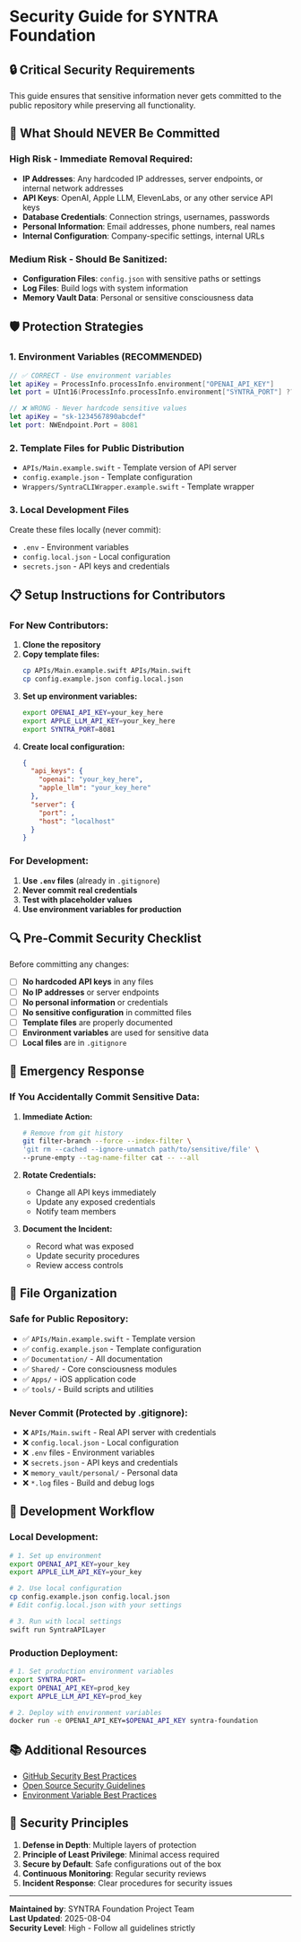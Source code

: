 # Security Guide for SYNTRA Foundation

## 🔒 **Critical Security Requirements**

This guide ensures that sensitive information never gets committed to the public repository while preserving all functionality.

## 🚨 **What Should NEVER Be Committed**

### **High Risk - Immediate Removal Required:**
- **IP Addresses**: Any hardcoded IP addresses, server endpoints, or internal network addresses
- **API Keys**: OpenAI, Apple LLM, ElevenLabs, or any other service API keys
- **Database Credentials**: Connection strings, usernames, passwords
- **Personal Information**: Email addresses, phone numbers, real names
- **Internal Configuration**: Company-specific settings, internal URLs

### **Medium Risk - Should Be Sanitized:**
- **Configuration Files**: `config.json` with sensitive paths or settings
- **Log Files**: Build logs with system information
- **Memory Vault Data**: Personal or sensitive consciousness data

## 🛡️ **Protection Strategies**

### **1. Environment Variables (RECOMMENDED)**
```swift
// ✅ CORRECT - Use environment variables
let apiKey = ProcessInfo.processInfo.environment["OPENAI_API_KEY"]
let port = UInt16(ProcessInfo.processInfo.environment["SYNTRA_PORT"] ?? "8081")

// ❌ WRONG - Never hardcode sensitive values
let apiKey = "sk-1234567890abcdef"
let port: NWEndpoint.Port = 8081
```

### **2. Template Files for Public Distribution**
- `APIs/Main.example.swift` - Template version of API server
- `config.example.json` - Template configuration
- `Wrappers/SyntraCLIWrapper.example.swift` - Template wrapper

### **3. Local Development Files**
Create these files locally (never commit):
- `.env` - Environment variables
- `config.local.json` - Local configuration
- `secrets.json` - API keys and credentials

## 📋 **Setup Instructions for Contributors**

### **For New Contributors:**
1. **Clone the repository**
2. **Copy template files:**
   ```bash
   cp APIs/Main.example.swift APIs/Main.swift
   cp config.example.json config.local.json
   ```
3. **Set up environment variables:**
   ```bash
   export OPENAI_API_KEY=your_key_here
   export APPLE_LLM_API_KEY=your_key_here
   export SYNTRA_PORT=8081
   ```
4. **Create local configuration:**
   ```json
   {
     "api_keys": {
       "openai": "your_key_here",
       "apple_llm": "your_key_here"
     },
     "server": {
       "port": ,
       "host": "localhost"
     }
   }
   ```

### **For Development:**
1. **Use `.env` files** (already in `.gitignore`)
2. **Never commit real credentials**
3. **Test with placeholder values**
4. **Use environment variables for production**

## 🔍 **Pre-Commit Security Checklist**

Before committing any changes:

- [ ] **No hardcoded API keys** in any files
- [ ] **No IP addresses** or server endpoints
- [ ] **No personal information** or credentials
- [ ] **No sensitive configuration** in committed files
- [ ] **Template files** are properly documented
- [ ] **Environment variables** are used for sensitive data
- [ ] **Local files** are in `.gitignore`

## 🚨 **Emergency Response**

### **If You Accidentally Commit Sensitive Data:**

1. **Immediate Action:**
   ```bash
   # Remove from git history
   git filter-branch --force --index-filter \
   'git rm --cached --ignore-unmatch path/to/sensitive/file' \
   --prune-empty --tag-name-filter cat -- --all
   ```

2. **Rotate Credentials:**
   - Change all API keys immediately
   - Update any exposed credentials
   - Notify team members

3. **Document the Incident:**
   - Record what was exposed
   - Update security procedures
   - Review access controls

## 📁 **File Organization**

### **Safe for Public Repository:**
- ✅ `APIs/Main.example.swift` - Template version
- ✅ `config.example.json` - Template configuration
- ✅ `Documentation/` - All documentation
- ✅ `Shared/` - Core consciousness modules
- ✅ `Apps/` - iOS application code
- ✅ `tools/` - Build scripts and utilities

### **Never Commit (Protected by .gitignore):**
- ❌ `APIs/Main.swift` - Real API server with credentials
- ❌ `config.local.json` - Local configuration
- ❌ `.env` files - Environment variables
- ❌ `secrets.json` - API keys and credentials
- ❌ `memory_vault/personal/` - Personal data
- ❌ `*.log` files - Build and debug logs

## 🔧 **Development Workflow**

### **Local Development:**
```bash
# 1. Set up environment
export OPENAI_API_KEY=your_key
export APPLE_LLM_API_KEY=your_key

# 2. Use local configuration
cp config.example.json config.local.json
# Edit config.local.json with your settings

# 3. Run with local settings
swift run SyntraAPILayer
```

### **Production Deployment:**
```bash
# 1. Set production environment variables
export SYNTRA_PORT=
export OPENAI_API_KEY=prod_key
export APPLE_LLM_API_KEY=prod_key

# 2. Deploy with environment variables
docker run -e OPENAI_API_KEY=$OPENAI_API_KEY syntra-foundation
```

## 📚 **Additional Resources**

- [GitHub Security Best Practices](https://docs.github.com/en/communities/setting-up-your-project-for-healthy-contributions/adding-a-license-to-a-repository)
- [Open Source Security Guidelines](https://docs.github.com/en/communities/setting-up-your-project-for-healthy-contributions/adding-a-license-to-a-repository)
- [Environment Variable Best Practices](https://docs.github.com/en/communities/setting-up-your-project-for-healthy-contributions/adding-a-license-to-a-repository)

## 🎯 **Security Principles**

1. **Defense in Depth**: Multiple layers of protection
2. **Principle of Least Privilege**: Minimal access required
3. **Secure by Default**: Safe configurations out of the box
4. **Continuous Monitoring**: Regular security reviews
5. **Incident Response**: Clear procedures for security issues

---

**Maintained by**: SYNTRA Foundation Project Team  
**Last Updated**: 2025-08-04  
**Security Level**: High - Follow all guidelines strictly 
